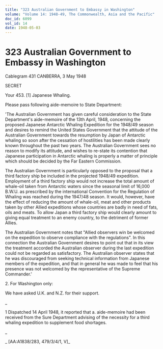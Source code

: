 ```yaml
---
title: "323 Australian Government to Embassy in Washington"
volume: "Volume 14: 1948-49, The Commonwealth, Asia and the Pacific"
doc_id: 6099
vol_id: 14
date: 1948-05-03
---
```


# 323 Australian Government to Embassy in Washington

Cablegram 431 CANBERRA, 3 May 1948

SECRET

Your 453. [1] Japanese Whaling.

Please pass following aide-memoire to State Department:

'The Australian Government has given careful consideration to the State Department's aide-memoire of the 13th April, 1948, concerning the proposed Japanese Antarctic Whaling Expedition for the 1948/49 season and desires to remind the United States Government that the attitude of the Australian Government towards the resumption by Japan of Antarctic whaling so soon after the cessation of hostilities has been made clearly known throughout the past two years. The Australian Government sees no reason to modify its attitude, and wishes to re-state its contention that Japanese participation in Antarctic whaling is properly a matter of principle which should be decided by the Far Eastern Commission.

The Australian Government is particularly opposed to the proposal that a third factory ship be included in the projected 1948/49 expedition. Employment of a third factory ship would not increase the total amount of whale-oil taken from Antarctic waters since the seasonal limit of 16,000 B.W.U. as prescribed by the international Convention for the Regulation of Whaling was reached during the 1947/48 season. It would, however, have the effect of reducing the amount of whale-oil, meat and other products taken by other Allied expeditions whose countries are badly in need of fats, oils and meats. To allow Japan a third factory ship would clearly amount to giving equal treatment to an enemy country, to the detriment of former Allies.

The Australian Government notes that "Allied observers win be welcomed on the expedition to observe compliance with the regulations". In this connection the Australian Government desires to point out that in its view the treatment accorded the Australian observer during the last expedition could not be regarded as satisfactory. The Australian observer states that he was discouraged from seeking technical information from Japanese members of the expedition, and that in general he was made to feel that his presence was not welcomed by the representative of the Supreme Commander.'

2\. For Washington only:

We have asked U.K. and N.Z. for their support.

_

1 Dispatched 14 April 1948, it reported that a. aide-memoire had been received from the Sure Department advising of the necessity for a third whaling expedition to supplement food shortages.

_

_ [AA:A1838/283, 479/3/4/1, V]_
